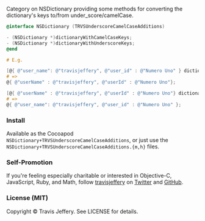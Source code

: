 Category on NSDictionary providing some methods for converting the dictionary's keys to/from under_score/camelCase.

``` objective-c
@interface NSDictionary (TRVSUnderscoreCamelCaseAdditions)

- (NSDictionary *)dictionaryWithCamelCaseKeys;
- (NSDictionary *)dictionaryWithUnderscoreKeys;
@end
```

``` objective-c
# E.g.

[@{ @"user_name": @"travisjeffery", @"user_id" : @"Numero Uno" } dictionaryWithCamelCaseKeys];
# =>
@{ @"userName" : @"travisjeffery", @"userId" : @"Numero Uno"};

[@{ @"userName" : @"travisjeffery", @"userId" : @"Numero Uno"} dictionaryWithUnderscoreKeys];
# =>
@{ @"user_name": @"travisjeffery", @"user_id" : @"Numero Uno" };
```

### Install

Available as the Cocoapod `NSDictionary+TRVSUnderscoreCamelCaseAdditions`, or just use the `NSDictionary+TRVSUnderscoreCamelCaseAdditions.{m,h}` files.

### Self-Promotion

If you're feeling especially charitable or interested in Objective-C, JavaScript, Ruby, and Math, follow [travisjeffery](http://travisjeffery.com) on [Twitter](http://twitter.com/travisjeffery) and [GitHub](http://github.com/travisjeffery).

### License (MIT)

Copyright © Travis Jeffery. See LICENSE for details.
